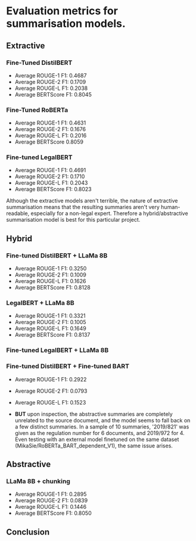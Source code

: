 # Evaluation metrics for summarisation models.

## Extractive
### Fine-Tuned DistilBERT
- Average ROUGE-1 F1: 0.4687
- Average ROUGE-2 F1: 0.1709
- Average ROUGE-L F1: 0.2038
- Average BERTScore F1: 0.8045

### Fine-Tuned RoBERTa
- Average ROUGE-1 F1: 0.4631
- Average ROUGE-2 F1: 0.1676
- Average ROUGE-L F1: 0.2016
- Average BERTScore 0.8059

### Fine-tuned LegalBERT
- Average ROUGE-1 F1: 0.4691
- Average ROUGE-2 F1: 0.1710
- Average ROUGE-L F1: 0.2043
- Average BERTScore F1: 0.8023

Although the extractive models aren't terrible, the nature of extractive summarisation means that the resulting summaries aren't very human-readable, especially for a non-legal expert. Therefore a hybrid/abstractive summarisation model is best for this particular project.

## Hybrid
### Fine-tuned DistilBERT + LLaMa 8B
- Average ROUGE-1 F1: 0.3250
- Average ROUGE-2 F1: 0.1009
- Average ROUGE-L F1: 0.1626
- Average BERTScore F1: 0.8128

### LegalBERT + LLaMa 8B
- Average ROUGE-1 F1: 0.3321
- Average ROUGE-2 F1: 0.1005
- Average ROUGE-L F1: 0.1649
- Average BERTScore F1: 0.8137

### Fine-tuned LegalBERT + LLaMa 8B

### Fine-tuned DistilBERT + Fine-tuned BART
- Average ROUGE-1 F1: 0.2922
- Average ROUGE-2 F1: 0.0793
- Average ROUGE-L F1: 0.1523

- **BUT** upon inspection, the abstractive summaries are completely unrelated to the source document, and the model seems to fall back on a few distinct summaries. In a sample of 10 summaries, '2019/821' was given as the regulation number for 6 documents, and 2019/972 for 4. Even testing with an external model finetuned on the same dataset (MikaSie/RoBERTa_BART_dependent_V1), the same issue arises.

## Abstractive
### LLaMa 8B + chunking
- Average ROUGE-1 F1: 0.2895
- Average ROUGE-2 F1: 0.0839
- Average ROUGE-L F1: 0.1446
- Average BERTScore F1: 0.8050

## Conclusion